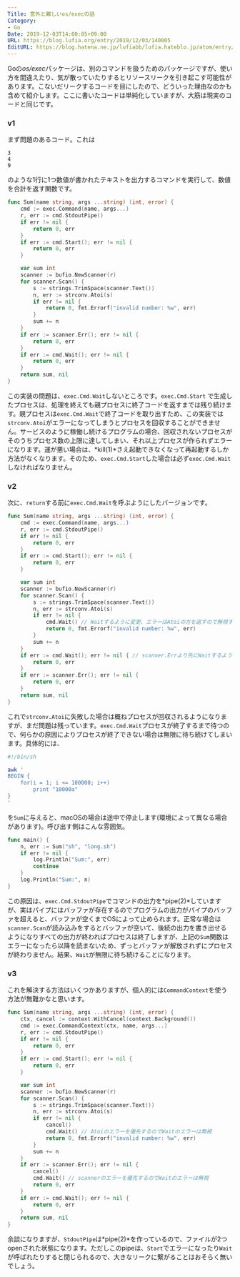 ```yaml
---
Title: 意外と難しいos/execの話
Category:
- Go
Date: 2019-12-03T14:00:05+09:00
URL: https://blog.lufia.org/entry/2019/12/03/140005
EditURL: https://blog.hatena.ne.jp/lufiabb/lufia.hateblo.jp/atom/entry/26006613472349475
---
```


Goの*os/exec*パッケージは、別のコマンドを扱うためのパッケージですが、使い方を間違えたり、気が散っていたりするとリソースリークを引き起こす可能性があります。こないだリークするコードを目にしたので、どういった理由なのかも含めて紹介します。ここに書いたコードは単純化していますが、大筋は現実のコードと同じです。

### v1

まず問題のあるコード。これは

```
3
4
9
```

のような1行に1つ数値が書かれたテキストを出力するコマンドを実行して、数値を合計を返す関数です。

```go
func Sum(name string, args ...string) (int, error) {
	cmd := exec.Command(name, args...)
	r, err := cmd.StdoutPipe()
	if err != nil {
		return 0, err
	}
	if err := cmd.Start(); err != nil {
		return 0, err
	}

	var sum int
	scanner := bufio.NewScanner(r)
	for scanner.Scan() {
		s := strings.TrimSpace(scanner.Text())
		n, err := strconv.Atoi(s)
		if err != nil {
			return 0, fmt.Errorf("invalid number: %w", err)
		}
		sum += n
	}
	if err := scanner.Err(); err != nil {
		return 0, err
	}
	if err := cmd.Wait(); err != nil {
		return 0, err
	}
	return sum, nil
}
```

この実装の問題は、`exec.Cmd.Wait`しないところです。`exec.Cmd.Start` で生成したプロセスは、処理を終えても親プロセスに終了コードを返すまでは残り続けます。親プロセスは`exec.Cmd.Wait`で終了コードを取り出すため、この実装では`strconv.Atoi`がエラーになってしまうとプロセスを回収することができません。サービスのように稼働し続けるプログラムの場合、回収されないプロセスがそのうちプロセス数の上限に達してしまい、それ以上プロセスが作られずエラーになります。運が悪い場合は、*kill(1)*さえ起動できなくなって再起動するしか方法がなくなります。そのため、`exec.Cmd.Start`した場合は必ず`exec.Cmd.Wait`しなければなりません。

### v2

次に、`return`する前に`exec.Cmd.Wait`を呼ぶようにしたバージョンです。

```go
func Sum(name string, args ...string) (int, error) {
	cmd := exec.Command(name, args...)
	r, err := cmd.StdoutPipe()
	if err != nil {
		return 0, err
	}
	if err := cmd.Start(); err != nil {
		return 0, err
	}

	var sum int
	scanner := bufio.NewScanner(r)
	for scanner.Scan() {
		s := strings.TrimSpace(scanner.Text())
		n, err := strconv.Atoi(s)
		if err != nil {
			cmd.Wait() // Waitするように変更、エラーはAtoiの方を返すので無視する
			return 0, fmt.Errorf("invalid number: %w", err)
		}
		sum += n
	}
	if err := cmd.Wait(); err != nil { // scanner.Errより先にWaitするように変更
		return 0, err
	}
	if err := scanner.Err(); err != nil {
		return 0, err
	}
	return sum, nil
}
```

これで`strconv.Atoi`に失敗した場合は概ねプロセスが回収されるようになりますが、まだ問題は残っています。`exec.Cmd.Wait`プロセスが終了するまで待つので、何らかの原因によりプロセスが終了できない場合は無限に待ち続けてしまいます。具体的には、

```sh
#!/bin/sh

awk '
BEGIN {
	for(i = 1; i <= 100000; i++)
		print "10000a"
}
'
```

を`Sum`に与えると、macOSの場合は途中で停止します(環境によって異なる場合があります)。呼び出す側はこんな雰囲気。

```go
func main() {
	n, err := Sum("sh", "long.sh")
	if err != nil {
		log.Println("Sum:", err)
		continue
	}
	log.Println("Sum:", n)
}
```

この原因は、`exec.Cmd.StdoutPipe`でコマンドの出力を*pipe(2)*していますが、実はパイプにはバッファが存在するのでプログラムの出力がパイプのバッファを超えると、バッファが空くまでOSによって止められます。正常な場合は`scanner.Scan`が読み込みをするとバッファが空いて、後続の出力を書き出せるようになりすべての出力が終わればプロセスは終了しますが、上記の`Sum`関数はエラーになったら以降を読まないため、ずっとバッファが解放されずにプロセスが終わりません。結果、`Wait`が無限に待ち続けることになります。

### v3

これを解決する方法はいくつかありますが、個人的には`CommandContext`を使う方法が無難かなと思います。

```go
func Sum(name string, args ...string) (int, error) {
	ctx, cancel := context.WithCancel(context.Background())
	cmd := exec.CommandContext(ctx, name, args...)
	r, err := cmd.StdoutPipe()
	if err != nil {
		return 0, err
	}
	if err := cmd.Start(); err != nil {
		return 0, err
	}

	var sum int
	scanner := bufio.NewScanner(r)
	for scanner.Scan() {
		s := strings.TrimSpace(scanner.Text())
		n, err := strconv.Atoi(s)
		if err != nil {
			cancel()
			cmd.Wait() // Atoiのエラーを優先するのでWaitのエラーは無視
			return 0, fmt.Errorf("invalid number: %w", err)
		}
		sum += n
	}
	if err := scanner.Err(); err != nil {
		cancel()
		cmd.Wait() // scannerのエラーを優先するのでWaitのエラーは無視
		return 0, err
	}
	if err := cmd.Wait(); err != nil {
		return 0, err
	}
	return sum, nil
}
```

余談になりますが、`StdoutPipe`は*pipe(2)*を作っているので、ファイルが2つopenされた状態になります。ただしこのpipeは、`Start`でエラーになったり`Wait`が呼ばれたりすると閉じられるので、大きなリークに繋がることはおそらく無いでしょう。
